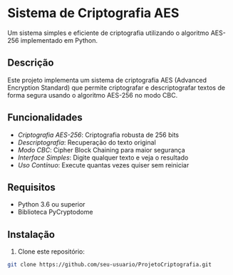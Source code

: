 # Sistema de Criptografia AES

Um sistema simples e eficiente de criptografia utilizando o algoritmo AES-256 implementado em Python.

## Descrição

Este projeto implementa um sistema de criptografia AES (Advanced Encryption Standard) que permite criptografar e descriptografar textos de forma segura usando o algoritmo AES-256 no modo CBC.

##  Funcionalidades

- *Criptografia AES-256*: Criptografia robusta de 256 bits
- *Descriptografia*: Recuperação do texto original
- *Modo CBC*: Cipher Block Chaining para maior segurança
- *Interface Simples*: Digite qualquer texto e veja o resultado
- *Uso Contínuo*: Execute quantas vezes quiser sem reiniciar

## Requisitos

- Python 3.6 ou superior
- Biblioteca PyCryptodome

## Instalação

1. Clone este repositório:
```bash
git clone https://github.com/seu-usuario/ProjetoCriptografia.git 
